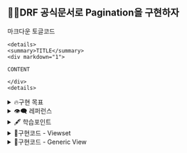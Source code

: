 ## 🕵️‍♀️DRF 공식문서로 Pagination을 구현하자
마크다운 토글코드
```shell
<details>
<summary>TITLE</summary>
<div markdown="1">

CONTENT

</div>
<details>
```

<details>
<summary>🔥구현 목표</summary>
<div markdown="1">

- DRF 공식문서를 참조하여 View를 구현한다
- 공식문서를 참조하여 Request와 Response를 동일하게 구현한다
- Generic View를 참조하여 구현하고, 그 사용법을 숙지한다

</div>
</details>

<details>
<summary>👁‍🗨 레퍼런스</summary>
<div markdown="1">

### [📜DRF 공식문서 - Viewset](https://www.django-rest-framework.org/tutorial/6-viewsets-and-routers/)

### [📜DRF 공식문서Pagination](https://www.django-rest-framework.org/api-guide/pagination/)

</div>
</details>

<details>
<summary>🖋 학습포인트</summary>
<div markdown="1">

## 🖋APIView와, Generic View, Viewset은 어떤 차이점이 있는가?

- DRF에서 구현할 수 있는 View 구현 방법은 APIView, Generic View, Viewset 세 가지로 구분된다.
- APIView는 RestAPI 방식으로 HTTP Method를 함수로 가지고 있는 CBV 형식의 View 구현 방법이다. URL에 View만 as_view() 형식으로 연결해두면 HTTP Request Method에 따라서 해당 Method의 이름에 맞는 함수를 호출한다
- Generic View는 이미 구현되어 있는 View를 상속받아 기능을 그대로 구현하는 방법이다. 검색, 필터 등 특정 API를 상속받아 정해진 형식의 필드를 작성하는 것만으로 빠르게 View를 구현 가능하다.
- Viewset은 APIView와 Generic View를 합친 형태이며, 리스트 보기를 포함한 REST API를 모두 독특하게 가지고 있는 메서드와 연결하여 모두 구현이 가능한 CBV이며, 또한 미리 구현되어 있는 API를 상속하는 것으로 빠르게 View를 구현할 수도 있다. Viewset은 URL에서 변수로 뷰를 as_view() 안에서 list, retrieve, create, update, destroy 등의 메서드와 매핑하여 선언한 뒤, UrlPatterns 안에서 변수를 호출하는 것으로 구현이 가능하다.

## 🖋Pagination의 구현순서를 리마인드

- [setting.py](http://setting.py) 에 REST_FRAMEWORK  안에 공식문서 example을 활용하여 코드 기재
- 페이지네이션을 적용할 앱에 [views.py](http://views.py) 로 이동하여 ViewSet을 상속받은 클래스를 작성한 후, 모델과 시리얼라이저, 페이지 넘버를 기재한다
- [urls.py](http://urls.py) 에 pagination으로 이동할 경로를 지정해줌으로 페이지네이션을 구현할 수 있다

## 🖋공식문서 어떻게 읽었나?

- PageNumberPagination을 참조했음!

### 페이지네이션 API Request&Response

💡아! 페이지네이션은 이렇게 요청하고, 데이터를 반환하는구나!

```python
# Request
GET https://api.example.org/accounts/?page=4

# Response
HTTP 200 OK
{
    "count": 1023,
    "next": "https://api.example.org/accounts/?page=5",
    "previous": "https://api.example.org/accounts/?page=3",
    "results": [
       …
    ]
}
```

### 페이지네이션을 구현하기 위해 셋업

💡[settings.py](http://settings.py) 에서 REST_FRAMEWORK라는 변수 안에 페이지네이션을 따로 넣어주는구나!

```python
REST_FRAMEWORK = {
    'DEFAULT_PAGINATION_CLASS': 'rest_framework.pagination.PageNumberPagination',
    'PAGE_SIZE': 100
}
```

### 기본적인 페이지네이션 코드 스타일

💡아 페이지네이션은 이걸 가져다가 쓰면 되겠구나!

- 쿼리셋은 원하는 데이터 형식이구나! 나는 아카이브모델을 가져와서 쓰면 되겠다!
- 시리얼라이저 클래스는 시리얼라이저 가져다 붙이면 되구나!
- 페이지네이션 클래스는 이미 만들어진 페이지네이션을 가져다 붙이면 되구나! 공식문서 보고 훔쳐야지

```python
class BillingRecordsView(generics.ListAPIView):
    queryset = Billing.objects.all()
    serializer_class = BillingRecordsSerializer
    pagination_class = LargeResultsSetPagination
```

### 필요한 라이브러리 임포트

```python
# views.py의 페이지네이션 클래스에 붙일 라이브러리
from rest_framework.pagination import PageNumberPagination

# views.py의 제너릭 뷰를 상속받기 위한 라이브러리
from rest_framework import generics
```

</div>
</details>

<details>
<summary>💾구현코드 - Viewset</summary>
<div markdown="1">

```python
#setting.py

REST_FRAMEWORK = {
	'DEFAULT_PAGINATION_CLASS': 'rest_framework.pagination.PageNumberPagination',
	'PAGE_SIZE': 15,
}
```

```python
#Archive view 작성
from rest_framework import viewsets

class ArchaivePaginationViewSet(viewsets.ModelViewSet):
    queryset = ArchiveModel.objects.all()
    serializer_class = ArchiveSerializer
    pagination_class = PageNumberPagination
```

```python
#urls.py

from .views import ArchaivePaginationViewSet
pagination = ArchaivePaginationViewSet.as_view({
    'get': 'list',
    'post': 'create'
})

urlpatterns = [
	path('pagination/', pagination, name='archive_pagination'),
]
```

</div>
</details>

<details>
<summary>💾구현코드 - Generic View</summary>
<div markdown="1">

```python
#setting.py

REST_FRAMEWORK = {
	'DEFAULT_PAGINATION_CLASS': 'rest_framework.pagination.PageNumberPagination',
	'PAGE_SIZE': 15,
}
```

```python
#urls.py

urlpatterns = [
	path('pagination/', views.ArchaivePagination.as_view(), name='archive_pagination'),
]
```

```python
# Archive view 작성

class ArchaivePagination(generics.ListAPIView):
    queryset = ArchiveModel.objects.all()
    serializer_class = ArchiveSerializer
    pagination_class = PageNumberPagination
```

</div>
</details>
